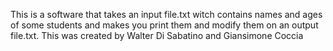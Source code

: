 This is a software that takes an input file.txt witch contains names and ages of some students and makes you print them and modify them on an output file.txt.
This was created by Walter Di Sabatino and Giansimone Coccia

